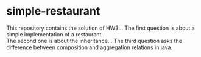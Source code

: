 # simple-restaurant
This repository contains the solution of HW3... 
The first question is about a simple implementation of a restaurant...  
The second one is about the inheritance... 
The third question asks the difference between composition and aggregation relations in java.
